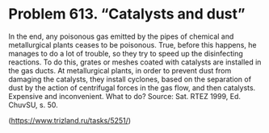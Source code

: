 # Problem 613. “Catalysts and dust”

In the end, any poisonous gas emitted by the pipes of chemical and metallurgical plants ceases to be poisonous. True, before this happens, he manages to do a lot of trouble, so they try to speed up the disinfecting reactions. To do this, grates or meshes coated with catalysts are installed in the gas ducts. At metallurgical plants, in order to prevent dust from damaging the catalysts, they install cyclones, based on the separation of dust by the action of centrifugal forces in the gas flow, and then catalysts. Expensive and inconvenient. What to do? Source: Sat. RTEZ 1999, Ed. ChuvSU, s. 50.

(https://www.trizland.ru/tasks/5251/)